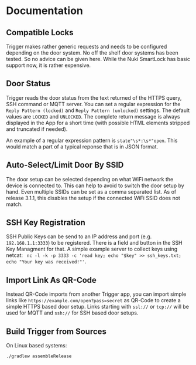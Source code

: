 # Documentation

## Compatible Locks

Trigger makes rather generic requests and needs to be configured depending on the door system. No off the shelf door systems has been tested. So no advice can be given here. While the Nuki SmartLock has basic support now, it is rather expensive.

## Door Status

Trigger reads the door status from the text returned of the HTTPS query, SSH command or MQTT server. You can set a regular expression for the `Reply Pattern (locked)` and `Reply Pattern (unlocked)` settings. The default values are `LOCKED` and `UNLOCKED`. The complete return message is always displayed in the App for a short time (with possible HTML elements stripped and truncated if needed).

An example of a regular expression pattern is `state"\s*:\s*"open`. This would match a part of a typical reponse that is in JSON format.

## Auto-Select/Limit Door By SSID

The door setup can be selected depending on what WiFi network the device is connected to. This can help to avoid to switch the door setup by hand. Even multiple SSIDs can be set as a comma separated list. As of release 3.1.1, this disables the setup if the connected WiFi SSID does not match.

## SSH Key Registration

SSH Public Keys can be send to an IP address and port (e.g. `192.168.1.1:3333`) to be registered. There is a field and button in the SSH Key Managment for that. A simple example server to collect keys using netcat: `
nc -l -k -p 3333 -c 'read key; echo "$key" >> ssh_keys.txt; echo "Your key was received!"'`.

## Import Link As QR-Code

Instead QR-Code imports from another Trigger app, you can import simple links like `https://example.com/open?pass=secret` as QR-Code to create a simple HTTPS based door setup. Links starting with `ssl://` or `tcp://` will be used for MQTT and `ssh://` for SSH based door setups.

## Build Trigger from Sources

On Linux based systems:

```
./gradlew assembleRelease
```
